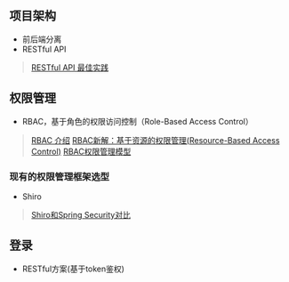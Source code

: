 ## 项目架构
- 前后端分离
- RESTful API
> [RESTful API 最佳实践](http://www.ruanyifeng.com/blog/2018/10/restful-api-best-practices.html)
## 权限管理
- RBAC，基于角色的权限访问控制（Role-Based Access Control）
> [RBAC 介绍](https://www.sojson.com/blog/141.html)
> [RBAC新解：基于资源的权限管理(Resource-Based Access Control)](https://globeeip.iteye.com/blog/1236167)
> [RBAC权限管理模型](https://www.xiaoman.cn/detail/150)
### 现有的权限管理框架选型
-  Shiro
> [Shiro和Spring Security对比](https://blog.csdn.net/liyuejin/article/details/77838868)
## 登录
- RESTful方案(基于token鉴权)
<!--stackedit_data:
eyJoaXN0b3J5IjpbMTgzNTM5NDMwNCwxNjgwMjEwNjEyLC0xND
I3Njg1OTk4LC0yMDYyMzM1NjEsNzY1ODUyNDk0LC0xMjg5MjY1
ODQ2LDEwNjg0MDAxNzFdfQ==
-->